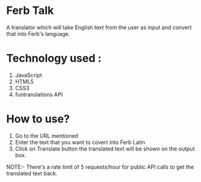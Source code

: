 # Ferb Talk

A translator which will take English text from the user as input and convert that into Ferb's language.

# Technology used :

1. JavaScript
1. HTML5
1. CSS3
1. funtranslations API

# How to use?

1. Go to the URL mentioned
1. Enter the text that you want to covert into Ferb Latin
1. Click on Translate button the translated text will be shown on the output box.

NOTE:- There's a rate limit of 5 requests/hour for public API calls to get the translated text back.
